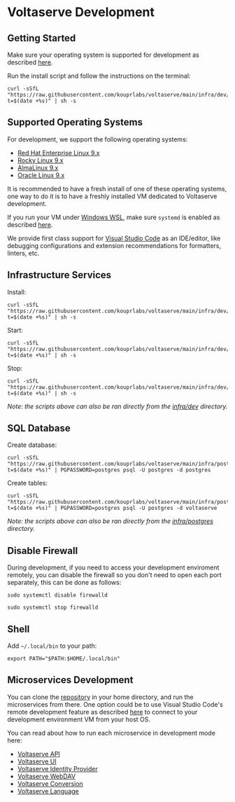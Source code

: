 # Voltaserve Development

## Getting Started

Make sure your operating system is supported for development as described [here](#supported-operating-systems).

Run the install script and follow the instructions on the terminal:

```shell
curl -sSfL "https://raw.githubusercontent.com/kouprlabs/voltaserve/main/infra/dev/install.sh?t=$(date +%s)" | sh -s
```

## Supported Operating Systems

For development, we support the following operating systems:

- [Red Hat Enterprise Linux 9.x](https://www.redhat.com/en/technologies/linux-platforms/enterprise-linux)
- [Rocky Linux 9.x](https://rockylinux.org)
- [AlmaLinux 9.x](https://almalinux.org)
- [Oracle Linux 9.x](https://www.oracle.com/linux)

It is recommended to have a fresh install of one of these operating systems, one way to do it is to have a freshly installed VM dedicated to Voltaserve development.

If you run your VM under [Windows WSL](https://learn.microsoft.com/en-us/windows/wsl), make sure `systemd` is enabled as described [here](https://learn.microsoft.com/en-us/windows/wsl/wsl-config#systemd-support).

We provide first class support for [Visual Studio Code](https://code.visualstudio.com) as an IDE/editor, like debugging configurations and extension recommendations for formatters, linters, etc.

## Infrastructure Services

Install:

```shell
curl -sSfL "https://raw.githubusercontent.com/kouprlabs/voltaserve/main/infra/dev/install.sh?t=$(date +%s)" | sh -s
```

Start:

```shell
curl -sSfL "https://raw.githubusercontent.com/kouprlabs/voltaserve/main/infra/dev/start.sh?t=$(date +%s)" | sh -s
```

Stop:

```shell
curl -sSfL "https://raw.githubusercontent.com/kouprlabs/voltaserve/main/infra/dev/stop.sh?t=$(date +%s)" | sh -s
```

_Note: the scripts above can also be ran directly from the [infra/dev](infra/dev) directory._

## SQL Database

Create database:

```shell
curl -sSfL "https://raw.githubusercontent.com/kouprlabs/voltaserve/main/infra/postgres/create_database.sql?t=$(date +%s)" | PGPASSWORD=postgres psql -U postgres -d postgres
```

Create tables:

```shell
curl -sSfL "https://raw.githubusercontent.com/kouprlabs/voltaserve/main/infra/postgres/schema.sql?t=$(date +%s)" | PGPASSWORD=postgres psql -U postgres -d voltaserve
```

_Note: the scripts above can also be ran directly from the [infra/postgres](infra/postgres) directory._

## Disable Firewall

During development, if you need to access your development enviroment remotely, you can disable the firewall so you don't need to open each port separately, this can be done as follows:

```shell
sudo systemctl disable firewalld
```

```shell
sudo systemctl stop firewalld
```

## Shell

Add `~/.local/bin` to your path:

```shell
export PATH="$PATH:$HOME/.local/bin"
```

## Microservices Development

You can clone the [repository](https://github.com/kouprlabs/voltaserve) in your home directory, and run the microservices from there. One option could be to use Visual Studio Code's remote development feature as described [here](https://code.visualstudio.com/docs/remote/remote-overview) to connect to your development environment VM from your host OS.

You can read about how to run each microservice in development mode here:

- [Voltaserve API](api/README.md)
- [Voltaserve UI](ui/README.md)
- [Voltaserve Identity Provider](idp/README.md)
- [Voltaserve WebDAV](webdav/README.md)
- [Voltaserve Conversion](conversion/README.md)
- [Voltaserve Language](language/README.md)
